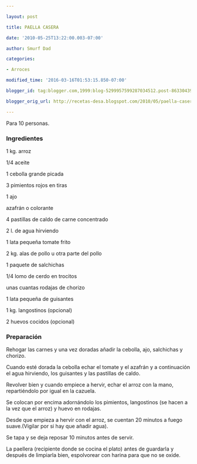 ```yaml
---

layout: post

title: PAELLA CASERA

date: '2010-05-25T13:22:00.003-07:00'

author: Smurf Dad

categories:

- Arroces

modified_time: '2016-03-16T01:53:15.850-07:00'

blogger_id: tag:blogger.com,1999:blog-5299957599287034512.post-8633043930581255918

blogger_orig_url: http://recetas-desa.blogspot.com/2010/05/paella-casera.html

---
```


Para 10 personas.

<h3>Ingredientes</h3>

1 kg. arroz

1/4 aceite

1 cebolla grande picada

3 pimientos rojos en tiras

1 ajo

azafrán o colorante

4 pastillas de caldo de carne concentrado

2 l. de agua hirviendo

1 lata pequeña tomate frito

2 kg. alas de pollo u otra parte del pollo

1 paquete de salchichas

1/4 lomo de cerdo en trocitos

unas cuantas rodajas de chorizo

1 lata pequeña de guisantes

1 kg. langostinos (opcional)

2 huevos cocidos (opcional)

<h3>Preparación</h3>

Rehogar las carnes y una vez doradas añadir la cebolla, ajo, salchichas y chorizo.

Cuando esté dorada la cebolla echar el tomate y el azafrán y a continuación el agua hirviendo, los guisantes y las pastillas de caldo.

Revolver bien y cuando empiece a hervir, echar el arroz con la mano, repartiéndolo por igual en la cazuela.

Se colocan por encima adornándolo los pimientos, langostinos (se hacen a la vez que el arroz) y huevo en rodajas.

Desde que empieza a hervir con el arroz, se cuentan 20 minutos a fuego suave.(Vigilar por si hay que añadir agua).

Se tapa y se deja reposar 10 minutos antes de servir.

La paellera (recipiente donde se cocina el plato) antes de guardarla y después de limpiarla bien, espolvorear con harina para que no se oxide.